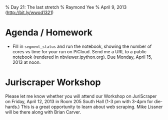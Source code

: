 % Day 21:  The last stretch
% Raymond Yee 
% April 9, 2013  (<http://bit.ly/wwod1321>)

# Agenda / Homework

* Fill in `segment_status` and run the notebook, showing the number of cores vs time for your run on PiCloud.  Send me
a URL to a public notebook (rendered in nbviewer.ipython.org).  Due Monday, April 15, 2013 at noon.

# Juriscraper Workshop

Please let me know whether you will attend our Workshop on JuriScraper on
Friday, April 12, 2013 in Room 205 South Hall (1-3 pm with 3-4pm for die-hards.)
This is a great opportunity to learn about web scraping. Mike Lissner will be
there along with Brian Carver.


